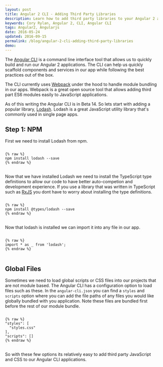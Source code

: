 ```yaml
---
layout: post
title: Angular 2 CLI - Adding Third Party Libraries
description: Learn how to add third party libraries to your Angular 2 application using the Angular CLI.
keywords: Cory Rylan, Angular 2, CLI, Angular CLI
tags: Angular2, Angularjs
date: 2016-05-24
updated: 2016-09-15
permalink: /blog/angular-2-cli-adding-third-party-libraries
demo:
---
```


The [Angular CLI](https://cli.angular.io/) is a command line interface tool that allows us to quickly build and run our
Angular 2 applications. The CLI can help us quickly scaffold components
and services in our app while following the best practices out of the box.

The CLI currently uses [Webpack](https://webpack.github.io/) under the hood to handle module bundling in our apps.
Webpack is a great open source tool that allows adding third part ES6 modules
easily to JavaScript applications.

As of this writing the Angular CLI is in Beta 14. So lets start with adding a popular library, 
[Lodash](https://lodash.com/). Lodash is a great JavaScript utility library that's commonly used in 
single page apps.

## Step 1: NPM
First we need to install Lodash from npm.

<pre class="language-javascript">
<code>
{% raw %}
npm install lodash --save
{% endraw %}
</code>
</pre>

Now that we have installed Lodash we need to install the TypeScript type definitions to allow 
our code to have better auto-competion and development experience. If you use a library that 
was written in TypeScript such as [RxJS]() you dont have to worry about installing the type 
definitions.

<pre class="language-javascript">
<code>
{% raw %}
npm install @types/lodash --save
{% endraw %}
</code>
</pre>

Now that lodash is installed we can import it into any file in our app.

<pre class="language-javascript">
<code>
{% raw %}
import * as _ from 'lodash';
{% endraw %}
</code>
</pre>

<h2>Global Files</h2>

Sometimes we need to load global scripts or CSS files into our projects that are not module based. 
The Angular CLI has a configuration option to load files such as these. In the `angular-cli.json` 
you can find a `styles` and `scripts` option where you can add the file paths of any files you would like
globally bundled with you application. Note these files are bundled first before the rest of our module bundle.

<pre class="language-javascript">
<code>
{% raw %}
"styles": [
  "styles.css"
],
"scripts": []
{% endraw %}
</code>
</pre>

So with these few options its relatively easy to add third party JavaScript and CSS to our Angular CLI applications.

